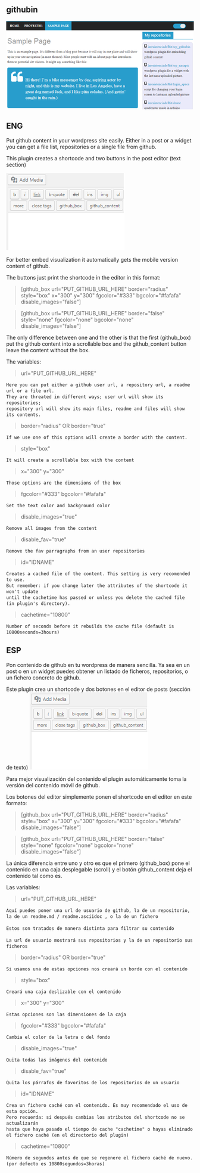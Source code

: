 ## githubin

![Alt repo_widget.png](wp_screenshots/repo_widget.png?raw=true "repo_widget.png")

ENG
---

Put github content in your wordpress site easily.
Either in a post or a widget you can get a file list, repositories or a single file from github.

This plugin creates a shortcode and two buttons in the post editor (text section)

![Alt post_editor.png](wp_screenshots/post_editor.png?raw=true "post_editor.png")

For better embed visualization it automatically gets the mobile version content of github.

The buttons just print the shortcode in the editor in this format:

>[github_box url="PUT_GITHUB_URL_HERE" border="radius" style="box" x="300" y="300" fgcolor="#333" bgcolor="#fafafa" disable_images="false"]

>[github_box url="PUT_GITHUB_URL_HERE" border="false" style="none" fgcolor="none" bgcolor="none" disable_images="false"]

The only difference between one and the other is that the first (github_box) 
put the github content into a scrollable box and the github_content button leave the content
without the box.


The variables:

> url="PUT_GITHUB_URL_HERE"

	Here you can put either a github user url, a repository url, a readme url or a file url.
	They are threated in different ways; user url will show its repositories;
	repository url will show its main files, readme and files will show its contents.
	

> border="radius" OR border="true"
	
	If we use one of this options will create a border with the content.

> style="box"

	It will create a scrollable box with the content
	
> x="300" y="300"

	Those options are the dimensions of the box
	
> fgcolor="#333" bgcolor="#fafafa"

	Set the text color and background color
	
> disable_images="true"

	Remove all images from the content
	
> disable_fav="true"
	
	Remove the fav parragraphs from an user repositories
	
> id="IDNAME"
	
	Creates a cached file of the content. This setting is very recomended to use.
	But remember: if you change later the attributes of the shortcode it won't update
	until the cachetime has passed or unless you delete the cached file (in plugin's directory).
	
> cachetime="10800"	

	Number of seconds before it rebuilds the cache file (default is 10800seconds=3hours)
	

ESP
---

Pon contenido de github en tu wordpress de manera sencilla.
Ya sea en un post o en un widget puedes obtener un listado de ficheros, repositorios,
o un fichero concreto de github.

Este plugin crea un shortcode y dos botones en el editor de posts (sección de texto)
![Alt post_editor.png](wp_screenshots/post_editor.png?raw=true "post_editor.png")

Para mejor visualización del contenido el plugin automáticamente toma la versión
del contenido móvil de github.

Los botones del editor simplemente ponen el shortcode en el editor en este formato:

>[github_box url="PUT_GITHUB_URL_HERE" border="radius" style="box" x="300" y="300" fgcolor="#333" bgcolor="#fafafa" disable_images="false"]

>[github_box url="PUT_GITHUB_URL_HERE" border="false" style="none" fgcolor="none" bgcolor="none" disable_images="false"]

La única diferencia entre uno y otro es que el primero (github_box)
pone el contenido en una caja desplegable (scroll) y el botón github_content
deja el contenido tal como es.



Las variables:

> url="PUT_GITHUB_URL_HERE"

	Aquí puedes poner una url de usuario de github, la de un repositorio,
	la de un readme.md / readme.asciidoc , o la de un fichero
	
	Estos son tratados de manera distinta para filtrar su contenido
	
	La url de usuario mostrará sus repositorios y la de un repositorio sus ficheros
	

> border="radius" OR border="true"
	
	Si usamos una de estas opciones nos creará un borde con el contenido

> style="box"
	
	Creará una caja deslizable con el contenido
	
> x="300" y="300"

	Estas opciones son las dimensiones de la caja
	
> fgcolor="#333" bgcolor="#fafafa"

	Cambia el color de la letra o del fondo
	
> disable_images="true"

	Quita todas las imágenes del contenido
	
> disable_fav="true"
	
	Quita los párrafos de favoritos de los repositorios de un usuario
	
> id="IDNAME"
	
	Crea un fichero caché con el contenido. Es muy recomendado el uso de esta opción.
	Pero recuerda: si después cambias los atributos del shortcode no se actualizarán
	hasta que haya pasado el tiempo de cache "cachetime" o hayas eliminado el fichero caché (en el directorio del plugin)

> cachetime="10800"	

	Número de segundos antes de que se regenere el fichero caché de nuevo. (por defecto es 10800segundos=3horas)

	